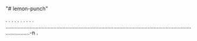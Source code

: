 "# lemon-punch"

.
.
.
.
.
.
.
.
.
.
............................................................................................................................................-n .
